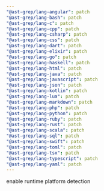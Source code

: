 ```yaml
---
"@ast-grep/lang-angular": patch
"@ast-grep/lang-bash": patch
"@ast-grep/lang-c": patch
"@ast-grep/lang-cpp": patch
"@ast-grep/lang-csharp": patch
"@ast-grep/lang-css": patch
"@ast-grep/lang-dart": patch
"@ast-grep/lang-elixir": patch
"@ast-grep/lang-go": patch
"@ast-grep/lang-haskell": patch
"@ast-grep/lang-html": patch
"@ast-grep/lang-java": patch
"@ast-grep/lang-javascript": patch
"@ast-grep/lang-json": patch
"@ast-grep/lang-kotlin": patch
"@ast-grep/lang-lua": patch
"@ast-grep/lang-markdown": patch
"@ast-grep/lang-php": patch
"@ast-grep/lang-python": patch
"@ast-grep/lang-ruby": patch
"@ast-grep/lang-rust": patch
"@ast-grep/lang-scala": patch
"@ast-grep/lang-sql": patch
"@ast-grep/lang-swift": patch
"@ast-grep/lang-toml": patch
"@ast-grep/lang-tsx": patch
"@ast-grep/lang-typescript": patch
"@ast-grep/lang-yaml": patch
---
```


enable runtime platform detection
